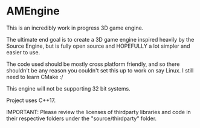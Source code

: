 # AMEngine

This is an incredibly work in progress 3D game engine.

The ultimate end goal is to create a 3D game engine inspired heavily by the Source Engine, but is fully open source and HOPEFULLY a lot simpler and easier to use.

The code used should be mostly cross platform friendly, and so there shouldn't be any reason you couldn't set this up to work on say Linux. I still need to learn CMake :/

This engine will not be supporting 32 bit systems.

Project uses C++17.

IMPORTANT: Please review the licenses of thirdparty libraries and code in their respective folders under the "source/thirdparty" folder.
